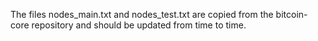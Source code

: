 The files nodes_main.txt and nodes_test.txt are copied from the bitcoin-core repository and should
be updated from time to time.